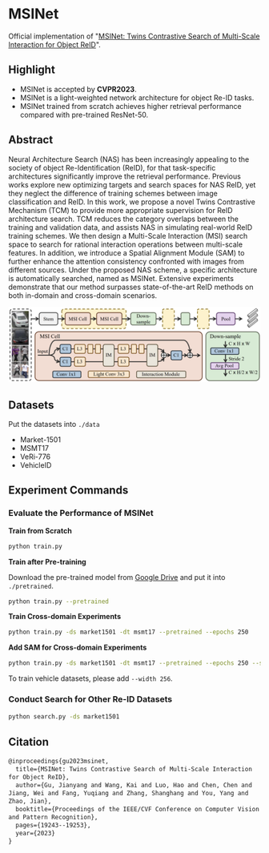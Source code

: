 # MSINet
Official implementation of "[MSINet: Twins Contrastive Search of Multi-Scale Interaction for Object ReID](https://arxiv.org/abs/2303.07065)". 

## Highlight

* MSINet is accepted by **CVPR2023**.
* MSINet is a light-weighted network architecture for object Re-ID tasks. 
* MSINet trained from scratch achieves higher retrieval performance compared with pre-trained ResNet-50. 

## Abstract

Neural Architecture Search (NAS) has been increasingly appealing to the society of object Re-Identification (ReID), for that task-specific architectures significantly improve the retrieval performance. Previous works explore new optimizing targets and search spaces for NAS ReID, yet they neglect the difference of training schemes between image classification and ReID. In this work, we propose a novel Twins Contrastive Mechanism (TCM) to provide more appropriate supervision for ReID architecture search. TCM reduces the category overlaps between the training and validation data, and assists NAS in simulating real-world ReID training schemes. We then design a Multi-Scale Interaction (MSI) search space to search for rational interaction operations between multi-scale features. In addition, we introduce a Spatial Alignment Module (SAM) to further enhance the attention consistency confronted with images from different sources. Under the proposed NAS scheme, a specific architecture is automatically searched, named as MSINet. Extensive experiments demonstrate that our method surpasses state-of-the-art ReID methods on both in-domain and cross-domain scenarios.

![pipeline](figs/pipeline.png)

## Datasets

Put the datasets into `./data`

* Market-1501
* MSMT17
* VeRi-776
* VehicleID

## Experiment Commands

### Evaluate the Performance of MSINet

**Train from Scratch**

```bash
python train.py
```

**Train after Pre-training**

Download the pre-trained model from [Google Drive](https://drive.google.com/file/d/1ZNLDbtpsraiF149htbyhbh3UjCwREi9p/view?usp=sharing) and put it into `./pretrained`. 

```bash
python train.py --pretrained
```

**Train Cross-domain Experiments**

```bash
python train.py -ds market1501 -dt msmt17 --pretrained --epochs 250
```

**Add SAM for Cross-domain Experiments**

```bash
python train.py -ds market1501 -dt msmt17 --pretrained --epochs 250 --sam-mode pos_neg
```

To train vehicle datasets, please add `--width 256`. 

### Conduct Search for Other Re-ID Datasets

```bash
python search.py -ds market1501
```

## Citation

```
@inproceedings{gu2023msinet,
  title={MSINet: Twins Contrastive Search of Multi-Scale Interaction for Object ReID},
  author={Gu, Jianyang and Wang, Kai and Luo, Hao and Chen, Chen and Jiang, Wei and Fang, Yuqiang and Zhang, Shanghang and You, Yang and Zhao, Jian},
  booktitle={Proceedings of the IEEE/CVF Conference on Computer Vision and Pattern Recognition},
  pages={19243--19253},
  year={2023}
}
```

